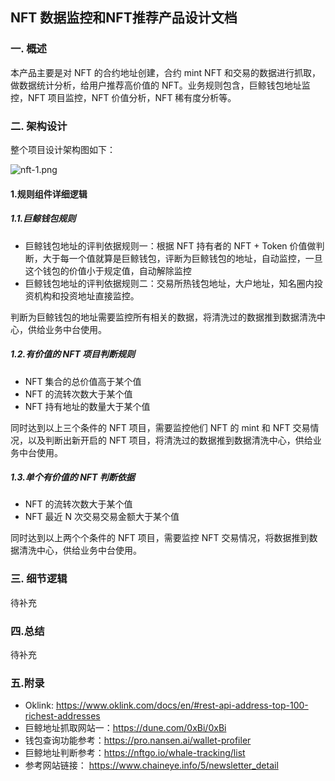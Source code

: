 ## NFT 数据监控和NFT推荐产品设计文档

### 一. 概述

本产品主要是对 NFT 的合约地址创建，合约 mint NFT 和交易的数据进行抓取，做数据统计分析，给用户推荐高价值的 NFT。业务规则包含，巨鲸钱包地址监控，NFT 项目监控，NFT 价值分析，NFT 稀有度分析等。

### 二. 架构设计

整个项目设计架构图如下：

![nft-1.png](https://github.com/savour-labs/savour-docs-chinese/blob/main/images/nft-1.png)

#### 1.规则组件详细逻辑

##### 1.1.巨鲸钱包规则

- 巨鲸钱包地址的评判依据规则一：根据 NFT 持有者的 NFT + Token 价值做判断，大于每一个值就算是巨鲸钱包，评断为巨鲸钱包的地址，自动监控，一旦这个钱包的价值小于规定值，自动解除监控
- 巨鲸钱包地址的评判依据规则二：交易所热钱包地址，大户地址，知名圈内投资机构和投资地址直接监控。

判断为巨鲸钱包的地址需要监控所有相关的数据，将清洗过的数据推到数据清洗中心，供给业务中台使用。

##### 1.2.有价值的 NFT 项目判断规则

- NFT 集合的总价值高于某个值
- NFT 的流转次数大于某个值
- NFT 持有地址的数量大于某个值

同时达到以上三个条件的 NFT 项目，需要监控他们 NFT 的 mint 和 NFT 交易情况，以及判断出新开启的 NFT 项目，将清洗过的数据推到数据清洗中心，供给业务中台使用。

##### 1.3.单个有价值的 NFT 判断依据

- NFT 的流转次数大于某个值
- NFT 最近 N 次交易交易金额大于某个值

同时达到以上两个个条件的 NFT 项目，需要监控 NFT 交易情况，将数据推到数据清洗中心，供给业务中台使用。


### 三. 细节逻辑

待补充

### 四.总结

待补充


### 五.附录

- Oklink: https://www.oklink.com/docs/en/#rest-api-address-top-100-richest-addresses
- 巨鲸地址抓取网站一：https://dune.com/0xBi/0xBi
- 钱包查询功能参考：https://pro.nansen.ai/wallet-profiler
- 巨鲸地址判断参考：https://nftgo.io/whale-tracking/list
- 参考网站链接： https://www.chaineye.info/5/newsletter_detail

